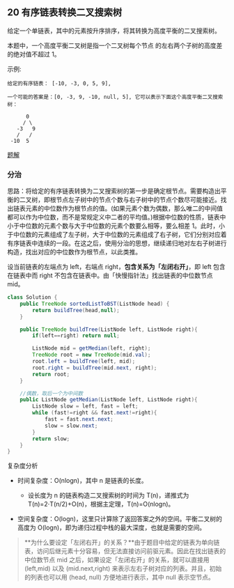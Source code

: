 ## 20 有序链表转换二叉搜索树

给定一个单链表，其中的元素按升序排序，将其转换为高度平衡的二叉搜索树。

本题中，一个高度平衡二叉树是指一个二叉树每个节点 的左右两个子树的高度差的绝对值不超过 1。

示例:

```
给定的有序链表： [-10, -3, 0, 5, 9],

一个可能的答案是：[0, -3, 9, -10, null, 5], 它可以表示下面这个高度平衡二叉搜索树：

      0
     / \
   -3   9
   /   /
 -10  5
```

[题解](https://leetcode-cn.com/problems/convert-sorted-list-to-binary-search-tree/)



### 分治

思路：将给定的有序链表转换为二叉搜索树的第一步是确定根节点。需要构造出平衡的二叉树，即根节点左子树中的节点个数与右子树中的节点个数尽可能接近。找出链表元素的中位数作为根节点的值。(如果元素个数为偶数，那么唯二的中间值都可以作为中位数，而不是常规定义中二者的平均值。)根据中位数的性质，链表中小于中位数的元素个数与大于中位数的元素个数要么相等，要么相差 1。此时，小于中位数的元素组成了左子树，大于中位数的元素组成了右子树，它们分别对应着有序链表中连续的一段。在这之后，使用分治的思想，继续递归地对左右子树进行构造，找出对应的中位数作为根节点，以此类推。

设当前链表的左端点为 left，右端点 right，**包含关系为「左闭右开」**，即 left 包含在链表中而 right 不包含在链表中。由「快慢指针法」找出链表的中位数节点 mid。


```java
class Solution {
    public TreeNode sortedListToBST(ListNode head) {
        return buildTree(head,null);
    }

    public TreeNode buildTree(ListNode left, ListNode right){
        if(left==right) return null;

        ListNode mid = getMedian(left, right);
        TreeNode root = new TreeNode(mid.val);
        root.left = buildTree(left, mid);
        root.right = buildTree(mid.next, right);
        return root;
    }

    //偶数，取后一个为中间数
    public ListNode getMedian(ListNode left, ListNode right){
        ListNode slow = left, fast = left;
        while (fast!=right && fast.next!=right){
            fast = fast.next.next;
            slow = slow.next;
        }
        return slow;
    }
}
```


复杂度分析

* 时间复杂度：O(nlogn)，其中 n 是链表的长度。

  * 设长度为 n 的链表构造二叉搜索树的时间为 T(n)，递推式为 T(n)=2⋅T(n/2)+O(n)，根据主定理，T(n)=O(nlogn)。

* 空间复杂度：O(logn)，这里只计算除了返回答案之外的空间。平衡二叉树的高度为 O(logn)，即为递归过程中栈的最大深度，也就是需要的空间。


> **为什么要设定「左闭右开」的关系？**由于题目中给定的链表为单向链表，访问后继元素十分容易，但无法直接访问前驱元素。因此在找出链表的中位数节点 mid 之后，如果设定「左闭右开」的关系，就可以直接用 (left,mid) 以及 (mid.next,right) 来表示左右子树对应的列表。并且，初始的列表也可以用 (head, null) 方便地进行表示，其中 null 表示空节点。


### 






